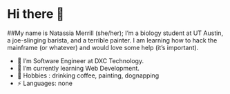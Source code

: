 # Hi there 👋

##My name is Natassia Merrill (she/her); I’m a biology student at UT Austin, a joe-slinging barista, and a terrible painter. I am learning how to hack the mainframe (or whatever) and would love some help (it’s important).

- 🔭 I’m Software Engineer at DXC Technology.
- 🌱 I’m currently learning Web Development.
- 💬 Hobbies : drinking coffee, painting, dognapping
- ⚡ Languages: none



